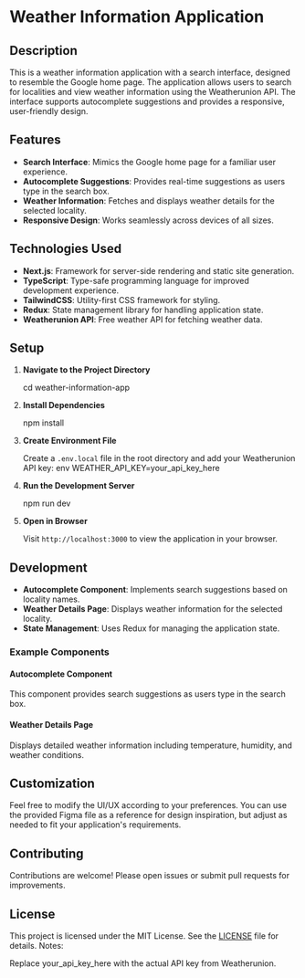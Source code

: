 # Weather Information Application

## Description

This is a weather information application with a search interface, designed to resemble the Google home page. The application allows users to search for localities and view weather information using the Weatherunion API. The interface supports autocomplete suggestions and provides a responsive, user-friendly design.

## Features

- **Search Interface**: Mimics the Google home page for a familiar user experience.
- **Autocomplete Suggestions**: Provides real-time suggestions as users type in the search box.
- **Weather Information**: Fetches and displays weather details for the selected locality.
- **Responsive Design**: Works seamlessly across devices of all sizes.

## Technologies Used

- **Next.js**: Framework for server-side rendering and static site generation.
- **TypeScript**: Type-safe programming language for improved development experience.
- **TailwindCSS**: Utility-first CSS framework for styling.
- **Redux**: State management library for handling application state.
- **Weatherunion API**: Free weather API for fetching weather data.

## Setup

1. **Navigate to the Project Directory**

    cd weather-information-app

2. **Install Dependencies**
    
    npm install

3. **Create Environment File**

    Create a `.env.local` file in the root directory and add your Weatherunion API key:
    env
    WEATHER_API_KEY=your_api_key_here

4. **Run the Development Server**

    npm run dev


5. **Open in Browser**

    Visit `http://localhost:3000` to view the application in your browser.

## Development

- **Autocomplete Component**: Implements search suggestions based on locality names.
- **Weather Details Page**: Displays weather information for the selected locality.
- **State Management**: Uses Redux for managing the application state.

### Example Components

#### Autocomplete Component

This component provides search suggestions as users type in the search box.

#### Weather Details Page

Displays detailed weather information including temperature, humidity, and weather conditions.

## Customization

Feel free to modify the UI/UX according to your preferences. You can use the provided Figma file as a reference for design inspiration, but adjust as needed to fit your application's requirements.

## Contributing

Contributions are welcome! Please open issues or submit pull requests for improvements.

## License

This project is licensed under the MIT License. See the [LICENSE](LICENSE) file for details.
Notes:

Replace your_api_key_here with the actual API key from Weatherunion.
